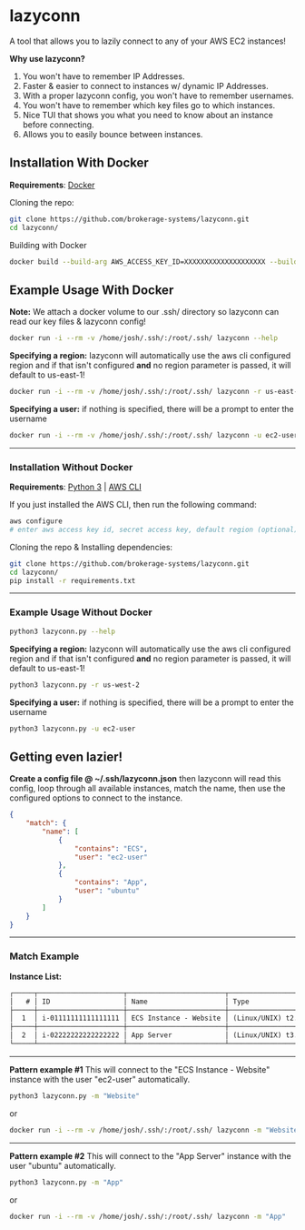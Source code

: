 # lazyconn

A tool that allows you to lazily connect to any of your AWS EC2 instances!

**Why use lazyconn?**
 1. You won't have to remember IP Addresses.
 2. Faster & easier to connect to instances w/ dynamic IP Addresses.
 3. With a proper lazyconn config, you won't have to remember usernames.
 4. You won't have to remember which key files go to which instances.
 5. Nice TUI that shows you what you need to know about an instance before connecting.
 6. Allows you to easily bounce between instances.

## Installation With Docker

**Requirements**: [Docker](https://www.docker.com/get-started/)

Cloning the repo:
```bash
git clone https://github.com/brokerage-systems/lazyconn.git
cd lazyconn/
```

Building with Docker
```bash
docker build --build-arg AWS_ACCESS_KEY_ID=XXXXXXXXXXXXXXXXXXXX --build-arg AWS_SECRET_ACCESS_KEY=XXXXXXXXXXXXXXXXXXXXXXXXXXXXXXXXXX -t lazyconn .
```

## Example Usage With Docker

**Note:** We attach a docker volume to our .ssh/ directory so lazyconn can read our key files & lazyconn config!
```bash
docker run -i --rm -v /home/josh/.ssh/:/root/.ssh/ lazyconn --help
```

**Specifying a region:**
lazyconn will automatically use the aws cli configured region and if that isn't configured **and** no region parameter is passed, it will default to us-east-1!
```bash
docker run -i --rm -v /home/josh/.ssh/:/root/.ssh/ lazyconn -r us-east-1
```

**Specifying a user:**
if nothing is specified, there will be a prompt to enter the username
```bash
docker run -i --rm -v /home/josh/.ssh/:/root/.ssh/ lazyconn -u ec2-user
```

---

### Installation Without Docker

**Requirements**: [Python 3](https://www.python.org/downloads/release/python-3113/) | [AWS CLI](https://docs.aws.amazon.com/cli/latest/userguide/getting-started-install.html)

If you just installed the AWS CLI, then run the following command:
```bash
aws configure
# enter aws access key id, secret access key, default region (optional). (default output format does not need to be configured)
```

Cloning the repo & Installing dependencies:
```bash
git clone https://github.com/brokerage-systems/lazyconn.git
cd lazyconn/
pip install -r requirements.txt
```

---

### Example Usage Without Docker

```bash
python3 lazyconn.py --help
```

**Specifying a region:**
lazyconn will automatically use the aws cli configured region and if that isn't configured **and** no region parameter is passed, it will default to us-east-1!
```bash
python3 lazyconn.py -r us-west-2
```

**Specifying a user:**
if nothing is specified, there will be a prompt to enter the username
```bash
python3 lazyconn.py -u ec2-user
```

## Getting even lazier!
**Create a config file @ ~/.ssh/lazyconn.json**
then lazyconn will read this config, loop through all available instances, match the name, then use the configured options to connect to the instance.
```json
{
    "match": {
        "name": [
            {
                "contains": "ECS",
                "user": "ec2-user"
            },
            {
                "contains": "App",
                "user": "ubuntu"
            }
        ]
    }
}
```

---

### Match Example

**Instance List:**
```txt
┌─────┬─────────────────────┬────────────────────────┬──────────────────────────┬────────────────┬─────────┐
│   # │ ID                  │ Name                   │ Type                     │ IP Address     │ Key     │
├─────┼─────────────────────┼────────────────────────┼──────────────────────────┼────────────────┼─────────┤
│  1  │ i-01111111111111111 │ ECS Instance - Website │ (Linux/UNIX) t2.medium   │ 123.24.25.250  │ ecs.pem │
├─────┼─────────────────────┼────────────────────────┼──────────────────────────┼────────────────┼─────────┤
│  2  │ i-02222222222222222 │ App Server             │ (Linux/UNIX) t3.medium   │ 124.25.26.251  │ ec2.pem │
└─────┴─────────────────────┴────────────────────────┴──────────────────────────┴────────────────┴─────────┘
```

---

**Pattern example #1**
This will connect to the "ECS Instance - Website" instance with the user "ec2-user" automatically.
```bash
python3 lazyconn.py -m "Website"
```
or
```bash
docker run -i --rm -v /home/josh/.ssh/:/root/.ssh/ lazyconn -m "Website"
```

---

**Pattern example #2**
This will connect to the "App Server" instance with the user "ubuntu" automatically.
```bash
python3 lazyconn.py -m "App"
```
or
```bash
docker run -i --rm -v /home/josh/.ssh/:/root/.ssh/ lazyconn -m "App"
```